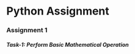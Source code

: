 <h1>Python Assignment</h1>
<h3>Assignment 1</h3>
<h5>Task-1: Perform Basic Mathematical Operation</h5>

